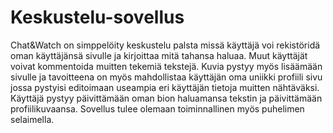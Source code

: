 # Keskustelu-sovellus

Chat&Watch on simppelöity keskustelu palsta missä käyttäjä voi rekistöridä oman käyttäjänsä sivulle ja kirjoittaa mitä tahansa haluaa. Muut käyttäjät voivat kommentoida muitten tekemiä tekstejä. Kuvia pystyy myös lisäämään sivulle ja tavoitteena on myös mahdollistaa käyttäjän oma uniikki profiili sivu jossa pystyisi editoimaan useampia eri käyttäjän tietoja muitten nähtäväksi.
Käyttäjä pystyy päivittämään oman bion haluamansa tekstin ja päivittämään profiilikuvaansa.
Sovellus tulee olemaan toiminnallinen myös puhelimen selaimella.

